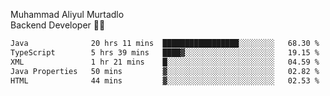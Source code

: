 Muhammad Aliyul Murtadlo
<br>
Backend Developer 👨‍💻
<br>
<!--START_SECTION:waka-->

```txt
Java              20 hrs 11 mins  █████████████████░░░░░░░░   68.30 %
TypeScript        5 hrs 39 mins   ████▓░░░░░░░░░░░░░░░░░░░░   19.15 %
XML               1 hr 21 mins    █░░░░░░░░░░░░░░░░░░░░░░░░   04.59 %
Java Properties   50 mins         ▓░░░░░░░░░░░░░░░░░░░░░░░░   02.82 %
HTML              44 mins         ▓░░░░░░░░░░░░░░░░░░░░░░░░   02.53 %
```

<!--END_SECTION:waka-->
